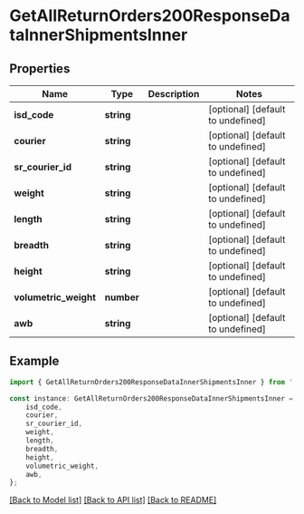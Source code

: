 # GetAllReturnOrders200ResponseDataInnerShipmentsInner


## Properties

Name | Type | Description | Notes
------------ | ------------- | ------------- | -------------
**isd_code** | **string** |  | [optional] [default to undefined]
**courier** | **string** |  | [optional] [default to undefined]
**sr_courier_id** | **string** |  | [optional] [default to undefined]
**weight** | **string** |  | [optional] [default to undefined]
**length** | **string** |  | [optional] [default to undefined]
**breadth** | **string** |  | [optional] [default to undefined]
**height** | **string** |  | [optional] [default to undefined]
**volumetric_weight** | **number** |  | [optional] [default to undefined]
**awb** | **string** |  | [optional] [default to undefined]

## Example

```typescript
import { GetAllReturnOrders200ResponseDataInnerShipmentsInner } from './api';

const instance: GetAllReturnOrders200ResponseDataInnerShipmentsInner = {
    isd_code,
    courier,
    sr_courier_id,
    weight,
    length,
    breadth,
    height,
    volumetric_weight,
    awb,
};
```

[[Back to Model list]](../README.md#documentation-for-models) [[Back to API list]](../README.md#documentation-for-api-endpoints) [[Back to README]](../README.md)
